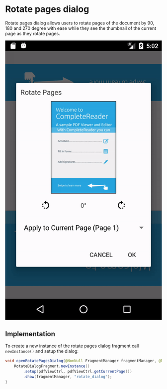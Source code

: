 # Rotate pages dialog

Rotate pages dialog allows users to rotate pages of the document by 90, 180 and 270 degree with ease while they see the thumbnail of the current page as they rotate pages.

![](gif/rotate_pages.gif "Rotate pages")

## Implementation

To create a new instance of the rotate pages dialog fragment call `newInstance()` and setup the dialog:

```java
void openRotatePagesDialog(@NonNull FragmentManager fragmentManager, @NonNull PDFViewCtrl pdfViewCtrl) {
    RotateDialogFragment.newInstance()
        .setup(pdfViewCtrl, pdfViewCtrl.getCurrentPage())
        .show(fragmentManager, "rotate_dialog");
}
```